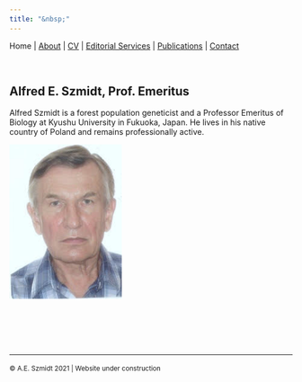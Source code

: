 ```yaml
---
title: "&nbsp;"
---
```


Home | [About](about/about.html) | [CV](cv/cv.html) | [Editorial Services](edit/edit.html) | [Publications](pubs/pubs.html) | [Contact](contact/contact.html)

<br>

## Alfred E. Szmidt, Prof. Emeritus

Alfred Szmidt is a forest population geneticist and a Professor Emeritus of Biology at Kyushu University in Fukuoka, Japan.  He lives in his native country of Poland and remains professionally active.


<img src="images/Alfred.jpg" width=200></img>

<br><br><br><br>


<hr class="new">
<small>&copy; A.E. Szmidt 2021 | Website under construction</small>









 
